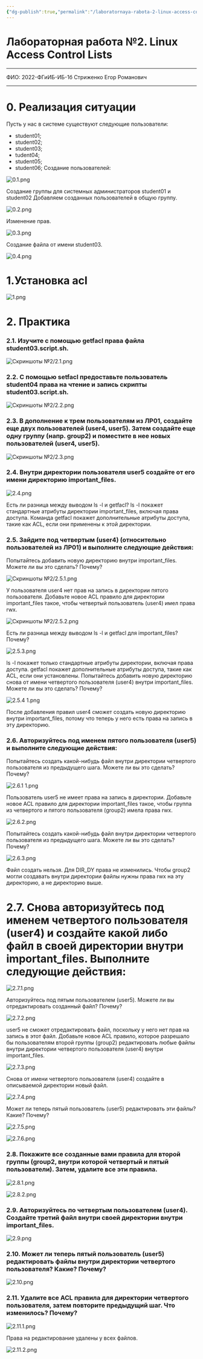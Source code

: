```yaml
---
{"dg-publish":true,"permalink":"/laboratornaya-rabota-2-linux-access-control-lists/","dgShowFileTree":true}
---
```


# Лабораторная работа №2. Linux Access Control Lists
***
ФИО: 2022-ФГиИБ-ИБ-1б Стриженко Егор Романович
***
# 0. Реализация ситуации 

Пусть у нас в системе существуют следующие пользователи: 
- student01; 
- student02; 
- student03; 
- tudent04;
- student05;
- student06; 
Создание пользователей:

![0.1.png](/img/user/%D0%A1%D0%BA%D1%80%D0%B8%D0%BD%D1%88%D0%BE%D1%82%D1%8B%20%E2%84%962/0.1.png)

Создание группы для системных администраторов student01 и student02 
Добавляем созданных пользователей в общую группу.

![0.2.png](/img/user/%D0%A1%D0%BA%D1%80%D0%B8%D0%BD%D1%88%D0%BE%D1%82%D1%8B%20%E2%84%962/0.2.png)

Изменение прав.

![0.3.png](/img/user/%D0%A1%D0%BA%D1%80%D0%B8%D0%BD%D1%88%D0%BE%D1%82%D1%8B%20%E2%84%962/0.3.png)

Создание файла от имени student03. 

![0.4.png](/img/user/%D0%A1%D0%BA%D1%80%D0%B8%D0%BD%D1%88%D0%BE%D1%82%D1%8B%20%E2%84%962/0.4.png)

# 1.Установка acl

![1.png](/img/user/%D0%A1%D0%BA%D1%80%D0%B8%D0%BD%D1%88%D0%BE%D1%82%D1%8B%20%E2%84%962/1.png)

# 2. Практика 
### 2.1. Изучите с помощью getfacl права файла student03.script.sh.

![Скриншоты №2/2.1.png](/img/user/%D0%A1%D0%BA%D1%80%D0%B8%D0%BD%D1%88%D0%BE%D1%82%D1%8B%20%E2%84%962/2.1.png)

### 2.2. С помощью setfacl предоставьте пользователь student04 права на чтение и запись скрипты student03.script.sh.

![Скриншоты №2/2.2.png](/img/user/%D0%A1%D0%BA%D1%80%D0%B8%D0%BD%D1%88%D0%BE%D1%82%D1%8B%20%E2%84%962/2.2.png)

### 2.3. В дополнение к трем пользователям из ЛР01, создайте еще двух пользователей (user4, user5). Затем создайте еще одну группу (напр. group2) и поместите в нее новых пользователей (user4, user5).

![Скриншоты №2/2.3.png](/img/user/%D0%A1%D0%BA%D1%80%D0%B8%D0%BD%D1%88%D0%BE%D1%82%D1%8B%20%E2%84%962/2.3.png)

### 2.4. Внутри директории пользователя user5 создайте от его имени директорию important_files.

![2.4.png](/img/user/%D0%A1%D0%BA%D1%80%D0%B8%D0%BD%D1%88%D0%BE%D1%82%D1%8B%20%E2%84%962/2.4.png)

Есть ли разница между выводом ls -l и getfacl? 
ls -l покажет стандартные атрибуты директории important_files, включая права доступа. 
Команда getfacl покажет дополнительные атрибуты доступа, такие как ACL, если они применены к этой директории.

### 2.5. Зайдите под четвертым (user4) (относительно пользователей из ЛР01) и выполните следующие действия:

Попытайтесь добавить новую директорию внутри important_files. Можете ли вы это сделать? Почему?

![Скриншоты №2/2.5.1.png](/img/user/%D0%A1%D0%BA%D1%80%D0%B8%D0%BD%D1%88%D0%BE%D1%82%D1%8B%20%E2%84%962/2.5.1.png)

У пользователя user4 нет прав на запись в директории пятого пользователя. 
Добавьте новое ACL правило для директории important_files такое, чтобы четвертый пользователь (user4) имел права rwx.

![Скриншоты №2/2.5.2.png](/img/user/%D0%A1%D0%BA%D1%80%D0%B8%D0%BD%D1%88%D0%BE%D1%82%D1%8B%20%E2%84%962/2.5.2.png)

Есть ли разница между выводом ls -l и getfacl для important_files? Почему?

![2.5.3.png](/img/user/%D0%A1%D0%BA%D1%80%D0%B8%D0%BD%D1%88%D0%BE%D1%82%D1%8B%20%E2%84%962/2.5.3.png)

ls -l покажет только стандартные атрибуты директории, включая права доступа. getfacl покажет дополнительные атрибуты доступа, такие как ACL, если они установлены. 
Попытайтесь добавить новую директорию снова от имени четвертого пользователя (user4) внутри important_files. Можете ли вы это сделать? Почему?

![2.5.4 1.png](/img/user/%D0%A1%D0%BA%D1%80%D0%B8%D0%BD%D1%88%D0%BE%D1%82%D1%8B%20%E2%84%962/2.5.4%201.png)

После добавления правил user4 сможет создать новую директорию внутри important_files, потому что теперь у него есть права на запись в эту директорию.

### 2.6. Авторизуйтесь под именем пятого пользователя (user5) и выполните следующие действия: 

Попытайтесь создать какой-нибудь файл внутри директории четвертого пользователя из предыдущего шага. Можете ли вы это сделать? Почему?

![2.6.1 1.png](/img/user/%D0%A1%D0%BA%D1%80%D0%B8%D0%BD%D1%88%D0%BE%D1%82%D1%8B%20%E2%84%962/2.6.1%201.png)

Пользователь user5 не имеет права на запись в директории. 
Добавьте новое ACL правило для директории important_files такое, чтобы группа из четвертого и пятого пользователя (group2) имела права rwx.

![2.6.2.png](/img/user/%D0%A1%D0%BA%D1%80%D0%B8%D0%BD%D1%88%D0%BE%D1%82%D1%8B%20%E2%84%962/2.6.2.png)

Попытайтесь создать какой-нибудь файл внутри директории четвертого пользователя из предыдущего шага. Можете ли вы это сделать? Почему?

![2.6.3.png](/img/user/%D0%A1%D0%BA%D1%80%D0%B8%D0%BD%D1%88%D0%BE%D1%82%D1%8B%20%E2%84%962/2.6.3.png)

Файл создать нельзя. Для DIR_DY права не изменились. Чтобы group2 могли создавать внутри директории файлы нужны права rwx на эту директорию, а не директорию выше.

# 2.7. Снова авторизуйтесь под именем четвертого пользователя (user4) и создайте какой либо файл в своей директории внутри important_files. Выполните следующие действия:

![2.7.1.png](/img/user/%D0%A1%D0%BA%D1%80%D0%B8%D0%BD%D1%88%D0%BE%D1%82%D1%8B%20%E2%84%962/2.7.1.png)

Авторизуйтесь под пятым пользователем (user5). Можете ли вы отредактировать созданный файл? Почему?

![2.7.2.png](/img/user/%D0%A1%D0%BA%D1%80%D0%B8%D0%BD%D1%88%D0%BE%D1%82%D1%8B%20%E2%84%962/2.7.2.png)

user5 не сможет отредактировать файл, поскольку у него нет прав на запись в этот файл. 
Добавьте новое ACL правило, которое разрешало бы пользователям второй группы (group2) редактировать любые файлы внутри директории четвертого пользователя (user4) внутри important_files.

![2.7.3.png](/img/user/%D0%A1%D0%BA%D1%80%D0%B8%D0%BD%D1%88%D0%BE%D1%82%D1%8B%20%E2%84%962/2.7.3.png)

Снова от имени четвертого пользователя (user4) создайте в описываемой директории новый файл.

![2.7.4.png](/img/user/%D0%A1%D0%BA%D1%80%D0%B8%D0%BD%D1%88%D0%BE%D1%82%D1%8B%20%E2%84%962/2.7.4.png)

Может ли теперь пятый пользователь (user5) редактировать эти файлы? Какие? Почему?

![2.7.5.png](/img/user/%D0%A1%D0%BA%D1%80%D0%B8%D0%BD%D1%88%D0%BE%D1%82%D1%8B%20%E2%84%962/2.7.5.png)

![2.7.6.png](/img/user/%D0%A1%D0%BA%D1%80%D0%B8%D0%BD%D1%88%D0%BE%D1%82%D1%8B%20%E2%84%962/2.7.6.png)

### 2.8. Покажите все созданные вами правила для второй группы (group2, внутри которой четвертый и пятый пользователи). Затем, удалите все эти правила.

![2.8.1.png](/img/user/%D0%A1%D0%BA%D1%80%D0%B8%D0%BD%D1%88%D0%BE%D1%82%D1%8B%20%E2%84%962/2.8.1.png)

![2.8.2.png](/img/user/%D0%A1%D0%BA%D1%80%D0%B8%D0%BD%D1%88%D0%BE%D1%82%D1%8B%20%E2%84%962/2.8.2.png)

### 2.9. Авторизуйтесь по четвертым пользователем (user4). Создайте третий файл внутри своей директории внутри important_files.

![2.9.png](/img/user/%D0%A1%D0%BA%D1%80%D0%B8%D0%BD%D1%88%D0%BE%D1%82%D1%8B%20%E2%84%962/2.9.png)

### 2.10. Может ли теперь пятый пользователь (user5) редактировать файлы внутри директории четвертого пользователя? Какие? Почему?

![2.10.png](/img/user/%D0%A1%D0%BA%D1%80%D0%B8%D0%BD%D1%88%D0%BE%D1%82%D1%8B%20%E2%84%962/2.10.png)

### 2.11. Удалите все ACL правила для директории четвертого пользователя, затем повторите предыдущий шаг. Что изменилось? Почему?
![2.11.1.png](/img/user/%D0%A1%D0%BA%D1%80%D0%B8%D0%BD%D1%88%D0%BE%D1%82%D1%8B%20%E2%84%962/2.11.1.png)

Права на редактирование удалены у всех файлов.

![2.11.2.png](/img/user/%D0%A1%D0%BA%D1%80%D0%B8%D0%BD%D1%88%D0%BE%D1%82%D1%8B%20%E2%84%962/2.11.2.png)


